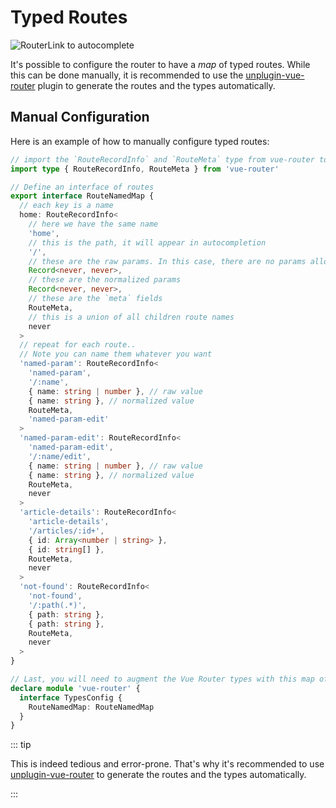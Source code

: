 # Typed Routes <Badge type="tip" text="v4.4.0+" />

![RouterLink to autocomplete](https://user-images.githubusercontent.com/664177/176442066-c4e7fa31-4f06-4690-a49f-ed0fd880dfca.png)

It's possible to configure the router to have a _map_ of typed routes. While this can be done manually, it is recommended to use the [unplugin-vue-router](https://github.com/posva/unplugin-vue-router) plugin to generate the routes and the types automatically.

## Manual Configuration

Here is an example of how to manually configure typed routes:

```ts
// import the `RouteRecordInfo` and `RouteMeta` type from vue-router to type your routes
import type { RouteRecordInfo, RouteMeta } from 'vue-router'

// Define an interface of routes
export interface RouteNamedMap {
  // each key is a name
  home: RouteRecordInfo<
    // here we have the same name
    'home',
    // this is the path, it will appear in autocompletion
    '/',
    // these are the raw params. In this case, there are no params allowed
    Record<never, never>,
    // these are the normalized params
    Record<never, never>,
    // these are the `meta` fields
    RouteMeta,
    // this is a union of all children route names
    never
  >
  // repeat for each route..
  // Note you can name them whatever you want
  'named-param': RouteRecordInfo<
    'named-param',
    '/:name',
    { name: string | number }, // raw value
    { name: string }, // normalized value
    RouteMeta,
    'named-param-edit'
  >
  'named-param-edit': RouteRecordInfo<
    'named-param-edit',
    '/:name/edit',
    { name: string | number }, // raw value
    { name: string }, // normalized value
    RouteMeta,
    never
  >
  'article-details': RouteRecordInfo<
    'article-details',
    '/articles/:id+',
    { id: Array<number | string> },
    { id: string[] },
    RouteMeta,
    never
  >
  'not-found': RouteRecordInfo<
    'not-found',
    '/:path(.*)',
    { path: string },
    { path: string },
    RouteMeta,
    never
  >
}

// Last, you will need to augment the Vue Router types with this map of routes
declare module 'vue-router' {
  interface TypesConfig {
    RouteNamedMap: RouteNamedMap
  }
}
```

::: tip

This is indeed tedious and error-prone. That's why it's recommended to use [unplugin-vue-router](https://github.com/posva/unplugin-vue-router) to generate the routes and the types automatically.

:::
